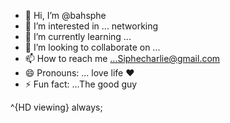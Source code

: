 - 👋 Hi, I’m @bahsphe
- 👀 I’m interested in ... networking
- 🌱 I’m currently learning ...
- 💞️ I’m looking to collaborate on ...
- 📫 How to reach me ...Siphecharlie@gmail.com 
- 😄 Pronouns: ... love life ❤️ 
- ⚡ Fun fact: ...The good guy 

<!---
bahsphe/bahsphe is a ✨ special ✨ repository because its `README.md` (this file) appears on your GitHub profile.
You can click the Preview link to take a look at your changes.
--->
^{HD viewing} always;
